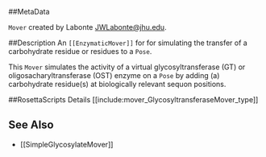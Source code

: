 ##MetaData

`Mover` created by Labonte <JWLabonte@jhu.edu>.

##Description
An `[[EnzymaticMover]]` for for simulating the transfer of a carbohydrate residue or residues to a `Pose`.

This `Mover` simulates the activity of a virtual glycosyltransferase (GT) or oligosacharyltransferase (OST) enzyme on a `Pose` by adding (a) carbohydrate residue(s) at biologically relevant sequon positions. 

##RosettaScripts Details
[[include:mover_GlycosyltransferaseMover_type]]

## See Also
- [[SimpleGlycosylateMover]]
